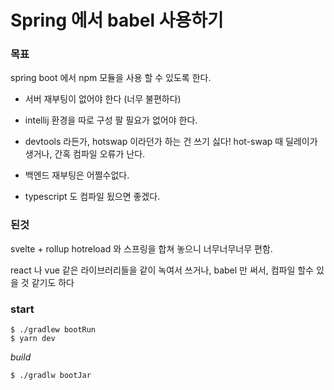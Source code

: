 # Spring 에서 babel 사용하기

### 목표

spring boot 에서 npm 모듈을 사용 할 수 있도록 한다.

- 서버 재부팅이 없어야 한다 (너무 불편하다)
- intellij 환경을 따로 구성 팔 필요가 없어야 한다.
- devtools 라든가, hotswap 이라던가 하는 건 쓰기 싫다! hot-swap 때 딜레이가 생거나, 간혹 컴파일 오류가 난다.

- 백엔드 재부팅은 어쩔수없다.
- typescript 도 컴파일 됬으면 좋겠다.

### 된것

svelte + rollup hotreload 와 스프링을 합쳐 놓으니 너무너무너무 편함.

react 나 vue 같은 라이브러리들을 같이 녹여서 쓰거나, babel 만 써서, 컴파일 할수 있을 것 같기도 하다

### start

```shell
$ ./gradlew bootRun
$ yarn dev
```

_build_

```shell
$ ./gradlw bootJar
```
